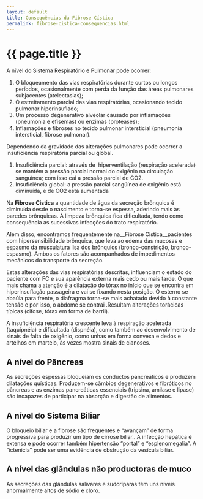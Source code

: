 ```yaml
---
layout: default
title: Consequências da Fibrose Cística
permalink: fibrose-cistica-consequencias.html
---
```


# {{ page.title }}

A nível do Sistema Respiratório e Pulmonar pode ocorrer:

1. O bloqueamento das vias respiratórias durante curtos ou longos períodos, ocasionalmente com perda da função das áreas pulmonares subjacentes (atelectasias);
2. O estreitamento parcial das vias respiratórias, ocasionando tecido pulmonar hiperinsuflado;
3. Um processo degenerativo alveolar causado por inflamações (pneumonia e efisemas) ou enzimas (proteases);
4. Inflamações e fibroses no tecido pulmonar intersticial (pneumonia intersticial, fibrose pulmonar).

Dependendo da gravidade das alterações pulmonares pode ocorrer a insuficiência respiratória parcial ou global.

1. Insuficiência parcial: através de  hiperventilação (respiração acelerada) se mantém a pressão parcial normal do oxigênio na circulação sanguínea; com isso cai a pressão parcial de CO2.
2. Insuficiência global: a pressão parcial sangüínea de oxigênio está diminuída, e de CO2 está aumentada

Na __Fibrose Cistica__ a quantidade de água da secreção brônquica é diminuída desde o nascimento e torna-se espessa, aderindo mais às paredes brônquicas. A limpeza brônquica fica dificultada, tendo como consequência as sucessivas infecções do trato respiratório.

Além disso, encontramos frequentemente na__Fibrose Cistica__pacientes com hipersensibilidade brônquica, que leva ao edema das mucosas e espasmo da musculatura lisa dos brônquios (bronco-constrição, bronco-espasmo). Ambos os fatores são acompanhados de impedimentos mecânicos do transporte da secreção.

Estas alterações das vias respiratórias descritas, influenciam o estado do paciente com FC e sua aparência externa mais cedo ou mais tarde. O que mais chama a atenção é a dilatação do tórax no início que se encontra em hiperinsuflação passageira e vai se fixando nesta posição. O esterno se abaúla para frente, o diafragma torna-se mais achatado devido à constante tensão e por isso, o abdome se contrai .Resultam alterações torácicas típicas (cifose, tórax em forma de barril).

A insuficiência respiratória crescente leva à respiração acelerada (taquipnéia) e dificultada (dispnéia), como também ao desenvolvimento de sinais de falta de oxigênio, como unhas em forma convexa e dedos e artelhos em martelo, às vezes mostra sinais de cianoses.

## A nível do Pâncreas

As secreções espessas bloqueiam os conductos pancreáticos e produzem dilatações quísticas. Produzem-se câmbios degenerativos e fibróticos no pâncreas e as enzimas pancreáticas essenciais (tripsina, amilase e lipase) são incapazes de participar na absorção e digestão de alimentos.

## A nível do Sistema Biliar

O bloqueio biliar e a fibrose são frequentes e “avançam” de forma progressiva para produzir um tipo de cirrose biliar.. A infecção hepática é extensa e pode ocorrer também hipertensão “portal” e “esplenomegalia”. A “ictenicia” pode ser uma evidência de obstrução da vesícula biliar.

## A nível das glândulas não productoras de muco

As secreções das glândulas salivares e sudoríparas têm uns níveis anormalmente altos de sódio e cloro.
